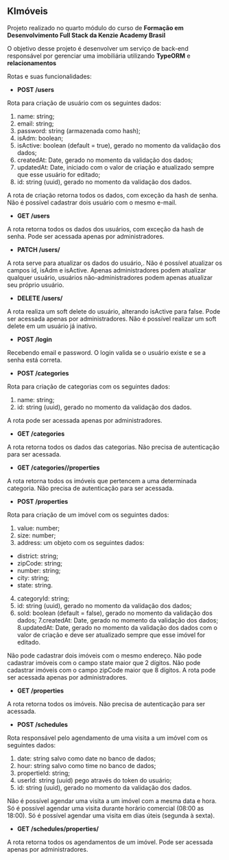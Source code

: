## KImóveis
Projeto realizado no quarto módulo do curso de **Formação em Desenvolvimento Full Stack da Kenzie Academy Brasil**

O objetivo desse projeto é desenvolver um serviço de back-end responsável por gerenciar uma imobiliária utilizando **TypeORM** e **relacionamentos**


Rotas e suas funcionalidades:


- **POST /users**

Rota para criação de usuário com os seguintes dados:
1. name: string;
2. email: string;
3. password: string (armazenada como hash);
4. isAdm: boolean;
5. isActive: boolean (default = true), gerado no momento da validação dos dados;
6. createdAt: Date, gerado no momento da validação dos dados;
7. updatedAt: Date, iniciado com o valor de criação e atualizado sempre que esse usuário for editado;
8. id: string (uuid), gerado no momento da validação dos dados.

A rota de criação retorna todos os dados, com exceção da hash de senha.
Não é possível cadastrar dois usuário com o mesmo e-mail.


- **GET /users**

A rota retorna todos os dados dos usuários, com exceção da hash de senha. 
Pode ser acessada apenas por administradores.


- **PATCH /users/<id>**

A rota serve para atualizar os dados do usuário,.
Não é possível atualizar os campos id, isAdm e isActive.
Apenas administradores podem atualizar qualquer usuário, usuários não-administradores podem apenas atualizar seu próprio usuário.


- **DELETE /users/<id>**

A rota realiza um soft delete do usuário, alterando isActive para false.
Pode ser acessada apenas por administradores.
Não é possível realizar um soft delete em um usuário já inativo.


- **POST /login**

Recebendo email e password.
O login valida se o usuário existe e se a senha está correta.


- **POST /categories**

Rota para criação de categorias com os seguintes dados:
1. name: string;
2. id: string (uuid), gerado no momento da validação dos dados.

A rota pode ser acessada apenas por administradores.


- **GET /categories**

A rota retorna todos os dados das categorias.
Não precisa de autenticação para ser acessada.


- **GET /categories/<id>/properties**

A rota retorna todos os imóveis que pertencem a uma determinada categoria.
Não precisa de autenticação para ser acessada.


- **POST /properties**

Rota para criação de um imóvel com os seguintes dados:
1. value: number;
2. size: number;
3. address: um objeto com os seguintes dados:
  - district: string;
  - zipCode: string;
  - number: string;
  - city: string;
  - state: string.
4. categoryId: string;
5. id: string (uuid), gerado no momento da validação dos dados;
6. sold: boolean (default = false), gerado no momento da validação dos dados;
7.createdAt: Date, gerado no momento da validação dos dados;
8.updatedAt: Date, gerado no momento da validação dos dados com o valor de criação e deve ser atualizado sempre que esse imóvel for editado.

Não pode cadastrar dois imóveis com o mesmo endereço.
Não pode cadastrar imóveis com o campo state maior que 2 dígitos.
Não pode cadastrar imóveis com o campo zipCode maior que 8 dígitos.
A rota pode ser acessada apenas por administradores.


- **GET /properties**

A rota retorna todos os imóveis.
Não precisa de autenticação para ser acessada.


- **POST /schedules**

Rota responsável pelo agendamento de uma visita a um imóvel com os seguintes dados:
1. date: string salvo como date no banco de dados;
2. hour: string salvo como time no banco de dados;
4. propertieId: string;
5. userId: string (uuid) pego através do token do usuário;
6. id: string (uuid), gerado no momento da validação dos dados.

Não é possível agendar uma visita a um imóvel com a mesma data e hora.
Só é possível agendar uma visita durante horário comercial (08:00 as 18:00).
Só é possível agendar uma visita em dias úteis (segunda à sexta).


- **GET /schedules/properties/<id>**

A rota retorna todos os agendamentos de um imóvel.
Pode ser acessada apenas por administradores.
